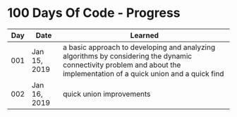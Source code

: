 # 100 Days Of Code - Progress

| Day | Date | Learned |
| --- | --- | --- |
| 001 | Jan 15, 2019 | a basic approach to developing and analyzing algorithms by considering the dynamic connectivity problem and about the implementation of a quick union and a quick find |
| 002 | Jan 16, 2019 | quick union improvements |
